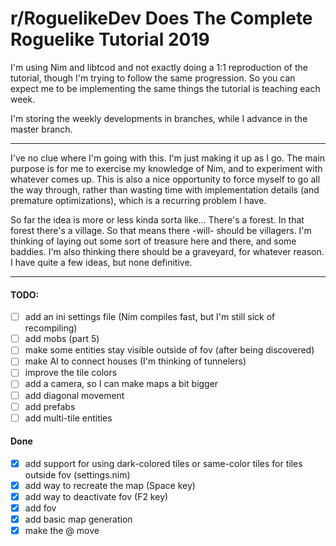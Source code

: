 # r/RoguelikeDev Does The Complete Roguelike Tutorial 2019

I'm using Nim and libtcod and not exactly doing a 1:1 reproduction of the tutorial, though I'm trying to follow the same progression. So you can expect me to be implementing the same things the tutorial is teaching each week.

I'm storing the weekly developments in branches, while I advance in the master branch.

---

I've no clue where I'm going with this. I'm just making it up as I go. The main purpose is for me to exercise my knowledge of Nim, and to experiment with whatever comes up. This is also a nice opportunity to force myself to go all the way through, rather than wasting time with implementation details (and premature optimizations), which is a recurring problem I have.

So far the idea is more or less kinda sorta like...
There's a forest. In that forest there's a village. So that means there -will- should be villagers. I'm thinking of laying out some sort of treasure here and there, and some baddies. I'm also thinking there should be a graveyard, for whatever reason. I have quite a few ideas, but none definitive.

---

#### **TODO:**
- [ ] add an ini settings file (Nim compiles fast, but I'm still sick of recompiling)
- [ ] add mobs (part 5)
- [ ] make some entities stay visible outside of fov (after being discovered)
- [ ] make AI to connect houses (I'm thinking of tunnelers)
- [ ] improve the tile colors
- [ ] add a camera, so I can make maps a bit bigger 
- [ ] add diagonal movement
- [ ] add prefabs
- [ ] add multi-tile entities

#### **Done**
- [x] add support for using dark-colored tiles or same-color tiles for tiles outside fov (settings.nim)
- [x] add way to recreate the map (Space key)
- [x] add way to deactivate fov (F2 key)
- [x] add fov
- [x] add basic map generation
- [x] make the @ move
